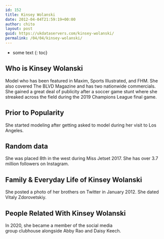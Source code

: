 ```yaml
---
id: 152
title: Kinsey Wolanski
date: 2012-04-04T21:59:19+00:00
author: chito
layout: post
guid: https://ukdataservers.com/kinsey-wolanski/
permalink: /04/04/kinsey-wolanski/
---
```


* some text
{: toc}


## Who is  Kinsey Wolanski
                  
                  
                  
Model who has been featured in Maxim, Sports Illustrated, and FHM. She also covered The BLVD Magazine and has two nationwide commercials. She gained a great deal of publicity after a soccer game stunt where she streaked across the field during the 2019 Champions League final game. 
                  
                
                
                
## Prior to Popularity 
                  
                  
                  
She started modeling after getting asked to model during her visit to Los Angeles. 
                  
                
                
                
## Random data 
                  
                  
                  
She was placed 8th in the west during Miss Jetset 2017. She has over 3.7 million followers on Instagram.
                  
                
                
                
## Family & Everyday Life of Kinsey Wolanski
                  
                  
                  
She posted a photo of her brothers on Twitter in January 2012. She dated Vitaly Zdorovetskiy. 
                  
                
                
                
## People Related With  Kinsey Wolanski
                  
                  
                  
In 2020, she became a member of the social media group clubhouse alongside Abby Rao and Daisy Keech. 
                  
                
              
            
          
          
          
    
    
  
